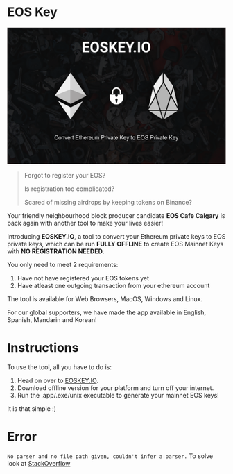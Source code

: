 # EOS Key

![my img](eoskey.png)

>Forgot to register your EOS?   
>
>Is registration too complicated?
>
>Scared of missing airdrops by keeping tokens on Binance?

Your friendly neighbourhood block producer candidate **EOS Cafe Calgary** is back again with another tool to make your lives easier!

Introducing **EOSKEY.IO**, a tool to convert your Ethereum private keys to EOS private keys, which can be run **FULLY OFFLINE** to create EOS Mainnet Keys with **NO REGISTRATION NEEDED**.



You only need to meet 2 requirements:  
  1. Have not have registered your EOS tokens yet
  2. Have atleast one outgoing transaction from your ethereum account

The tool is available for Web Browsers, MacOS, Windows and Linux.

For our global supporters, we have made the app available in English, Spanish, Mandarin and Korean!

# Instructions
To use the tool, all you have to do is:
1. Head on over to [EOSKEY.IO](http://eoskey.io).
2. Download offline version for your platform and turn off your internet.
3. Run the .app/.exe/unix executable to generate your mainnet EOS keys!

It is that simple :)


# Error
```No parser and no file path given, couldn't infer a parser.```
To solve look at [StackOverflow](https://stackoverflow.com/questions/50561649/module-build-failed-error-no-parser-and-no-file-path-given-couldnt-infer-a-p)
